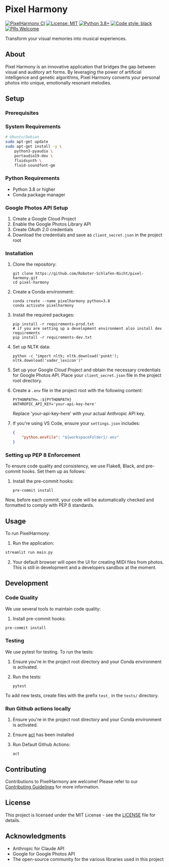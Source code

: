 # Pixel Harmony
[![PixelHarmony CI](https://github.com/Roboter-Schlafen-Nicht/pixel-harmony/actions/workflows/ci.yml/badge.svg)](https://github.com/Roboter-Schlafen-Nicht/pixel-harmony/actions/workflows/ci.yml)
[![License: MIT](https://img.shields.io/badge/License-MIT-yellow.svg)](https://opensource.org/licenses/MIT)
[![Python 3.8+](https://img.shields.io/badge/python-3.8+-blue.svg)](https://www.python.org/downloads/)
[![Code style: black](https://img.shields.io/badge/code%20style-black-000000.svg)](https://github.com/psf/black)
[![PRs Welcome](https://img.shields.io/badge/PRs-welcome-brightgreen.svg)](http://makeapullrequest.com)

Transform your visual memories into musical experiences.

## About

Pixel Harmony is an innovative application that bridges the gap between visual and auditory art forms. By leveraging the power of artificial intelligence and genetic algorithms, Pixel Harmony converts your personal photos into unique, emotionally resonant melodies.

## Setup

### Prerequisites

### System Requirements

```bash
# Ubuntu/Debian
sudo apt-get update
sudo apt-get install -y \
    python3-pyaudio \
    portaudio19-dev \
    fluidsynth \
    fluid-soundfont-gm
```
### Python Requirements

- Python 3.8 or higher
- Conda package manager

### Google Photos API Setup

1. Create a Google Cloud Project
2. Enable the Google Photos Library API
3. Create OAuth 2.0 credentials
4. Download the credentials and save as `client_secret.json` in the project root

### Installation

1. Clone the repository:
   ```
   git clone https://github.com/Roboter-Schlafen-Nicht/pixel-harmony.git
   cd pixel-harmony
   ```

2. Create a Conda environment:
   ```
   conda create --name pixelharmony python=3.8
   conda activate pixelharmony
   ```

3. Install the required packages:
   ```
   pip install -r requirements-prod.txt
   # if you are setting up a development environment also install dev requirements
   pip install -r requirements-dev.txt
   ```

4. Set up NLTK data:
   ```
   python -c "import nltk; nltk.download('punkt'); nltk.download('vader_lexicon')"
   ```

5. Set up your Google Cloud Project and obtain the necessary credentials for Google Photos API. Place your `client_secret.json` file in the project root directory.

6. Create a `.env` file in the project root with the following content:
   ```
   PYTHONPATH=.:${PYTHONPATH}
   ANTHROPIC_API_KEY='your-api-key-here'
   ```

   Replace 'your-api-key-here' with your actual Anthropic API key.

7. If you're using VS Code, ensure your `settings.json` includes:
   ```json
   {
       "python.envFile": "${workspaceFolder}/.env"
   }
   ```

### Setting up PEP 8 Enforcement

To ensure code quality and consistency, we use Flake8, Black, and pre-commit hooks. Set them up as follows:

1. Install the pre-commit hooks:
   ```
   pre-commit install
   ```

Now, before each commit, your code will be automatically checked and formatted to comply with PEP 8 standards.

## Usage

To run PixelHarmony:

1. Run the application:

```bash
streamlit run main.py
```

2. Your default browser will open the UI for creating MIDI files from photos. This is still in development and a developers sandbox at the moment.

## Development

### Code Quality

We use several tools to maintain code quality:

1. Install pre-commit hooks:
```bash
pre-commit install
```

### Testing

We use pytest for testing. To run the tests:

1. Ensure you're in the project root directory and your Conda environment is activated.

2. Run the tests:
   ```
   pytest
   ```

To add new tests, create files with the prefix `test_` in the `tests/` directory.

### Run Github actions locally

1. Ensure you're in the project root directory and your Conda environment is activated.

2. Ensure [act](https://www.freecodecamp.org/news/how-to-run-github-actions-locally/) has been installed

2. Run Default Github Actions:
   ```
   act
   ```

## Contributing

Contributions to PixelHarmony are welcome! Please refer to our [Contributing Guidelines](CONTRIBUTING.md) for more information.

## License

This project is licensed under the MIT License - see the [LICENSE](LICENSE) file for details.

## Acknowledgments

- Anthropic for Claude API
- Google for Google Photos API
- The open-source community for the various libraries used in this project

